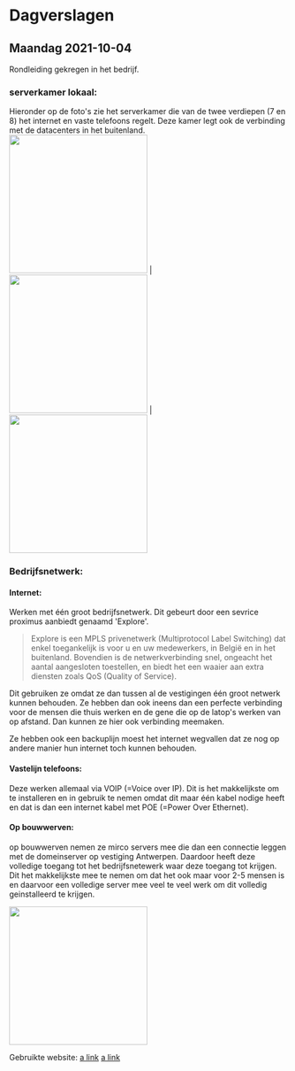 # Dagverslagen
## Maandag 2021-10-04
Rondleiding gekregen in het bedrijf. 
### serverkamer lokaal:
Hieronder op de foto's zie het serverkamer die van de twee verdiepen (7 en 8) het internet en vaste telefoons regelt. Deze kamer legt ook de verbinding met de datacenters in het buitenland.\
<img src="https://user-images.githubusercontent.com/77328028/135809640-dd69f3e3-c89e-4baf-aff4-64e69f9a1fc6.jpg" width="250" /> | <img src="https://user-images.githubusercontent.com/77328028/135809646-9234d508-d2b7-4cf9-ade3-aa3547f37553.jpg" width="250" /> | <img src="https://user-images.githubusercontent.com/77328028/135809651-0f521306-17f1-448d-8917-32bed23ee00e.jpg" width="250" />

### Bedrijfsnetwerk:  
#### Internet:
Werken met één groot bedrijfsnetwerk. Dit gebeurt door een sevrice proximus aanbiedt genaamd 'Explore'.  
> Explore is een MPLS privenetwerk (Multiprotocol Label Switching) dat enkel toegankelijk is voor u en uw medewerkers, in België en in het buitenland. Bovendien is de netwerkverbinding snel, ongeacht het aantal aangesloten toestellen, en biedt het een waaier aan extra diensten zoals QoS (Quality of Service).  

Dit gebruiken ze omdat ze dan tussen al de vestigingen één groot netwerk kunnen behouden. Ze hebben dan ook ineens dan een perfecte verbinding voor de mensen die thuis werken en de gene die op de latop's werken van op afstand. Dan kunnen ze hier ook verbinding meemaken. 

Ze hebben ook een backuplijn moest het internet wegvallen dat ze nog op andere manier hun internet toch kunnen behouden.

#### Vastelijn telefoons:
Deze werken allemaal via VOIP (=Voice over IP). Dit is het makkelijkste om te installeren en in gebruik te nemen omdat dit maar één kabel nodige heeft en dat is dan een internet kabel met POE (=Power Over Ethernet).

#### Op bouwwerven:
op bouwwerven nemen ze mirco servers mee die dan een connectie leggen met de domeinserver op vestiging Antwerpen. Daardoor heeft deze volledige toegang tot het bedrijfsnetewerk waar deze toegang tot krijgen. Dit het makkelijkste mee te nemen om dat het ook maar voor 2-5 mensen is en daarvoor een volledige server mee veel te veel werk om dit volledig geinstalleerd te krijgen.

<img src="https://tweakers.net/i/Xb2mifnLyeMoRh4bZMb1tZxdl9I=/i/2000899002.png" width="250" />

Gebruikte website:
[a link](https://www.proximus.be/nl/id_cl_explore/bedrijven-en-overheden/netwerken/bedrijfsnetwerken/explore.html)
[a link](https://tweakers.net/pricewatch/463569/hp-proliant-microserver-gen8-g1610t/specificaties/)
